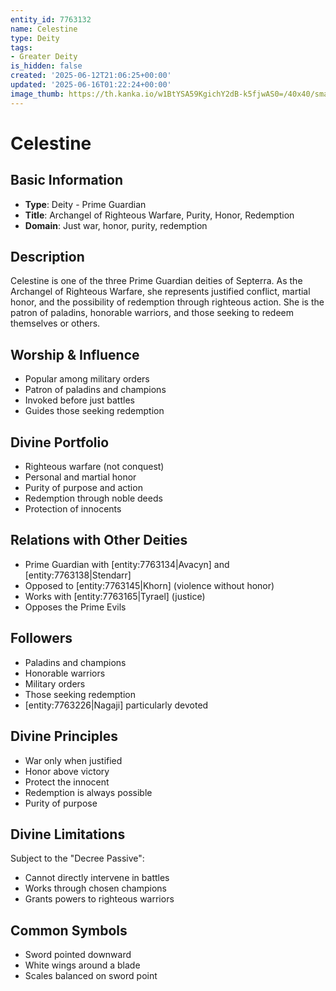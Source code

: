 ```yaml
---
entity_id: 7763132
name: Celestine
type: Deity
tags:
- Greater Deity
is_hidden: false
created: '2025-06-12T21:06:25+00:00'
updated: '2025-06-16T01:22:24+00:00'
image_thumb: https://th.kanka.io/w1BtYSA59KgichY2dB-k5fjwAS0=/40x40/smart/src/campaigns/322885/9f0da608-732b-43b9-bdb5-335992506216.png
---
```


# Celestine

## Basic Information

- **Type**: Deity - Prime Guardian
- **Title**: Archangel of Righteous Warfare, Purity, Honor, Redemption
- **Domain**: Just war, honor, purity, redemption

## Description

Celestine is one of the three Prime Guardian deities of Septerra. As the Archangel of Righteous Warfare, she represents justified conflict, martial honor, and the possibility of redemption through righteous action. She is the patron of paladins, honorable warriors, and those seeking to redeem themselves or others.

## Worship & Influence

- Popular among military orders
- Patron of paladins and champions
- Invoked before just battles
- Guides those seeking redemption

## Divine Portfolio

- Righteous warfare (not conquest)
- Personal and martial honor
- Purity of purpose and action
- Redemption through noble deeds
- Protection of innocents

## Relations with Other Deities

- Prime Guardian with [entity:7763134|Avacyn] and [entity:7763138|Stendarr]
- Opposed to [entity:7763145|Khorn] (violence without honor)
- Works with [entity:7763165|Tyrael] (justice)
- Opposes the Prime Evils

## Followers

- Paladins and champions
- Honorable warriors
- Military orders
- Those seeking redemption
- [entity:7763226|Nagaji] particularly devoted

## Divine Principles

- War only when justified
- Honor above victory
- Protect the innocent
- Redemption is always possible
- Purity of purpose

## Divine Limitations

Subject to the "Decree Passive":

- Cannot directly intervene in battles
- Works through chosen champions
- Grants powers to righteous warriors

## Common Symbols

- Sword pointed downward
- White wings around a blade
- Scales balanced on sword point